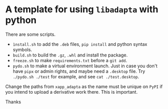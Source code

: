 # A template for using `libadapta` with python

There are some scripts.

- `ìnstall.sh` to add the `.deb` files, `pip install` and python syntax symbols.
- `build.sh` to build the `.gz`, `.whl` and install the package.
- `freeze.sh` to make `requirements.txt` before a `git add`.
- `pydo.sh` to make a virtual environment launch. Just in case you don't
  have `pipx` or admin rights, and maybe need a `.desktop` file. Try
  `./pydo.sh ./test` for example, and see `cat ./test.desktop`.

Change the paths from `xapp_adapta` as the name must be unique on `PyPI` if
you intend to upload a derivative work there. This is important.

Thanks
